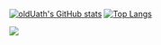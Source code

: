<!--展示自己 可以跳转到主页的链接 -->
[![oldUath's GitHub stats](https://github-readme-stats.vercel.app/api?username=oldUath&theme=buefy)](https://github.com/oldUath)
[![Top Langs](https://github-readme-stats.vercel.app/api/top-langs/?username=oldUath&layout=compact&theme=buefy)](https://www.baidu.com)

<!-- // total - contribution -->
![](https://github-readme-streak-stats.herokuapp.com/?user=oldUath&theme=highcontrast)




